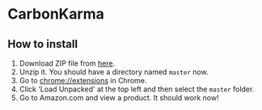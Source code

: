 # CarbonKarma

## How to install
1. Download ZIP file from [here](https://github.com/brian-yu/earthx20/archive/master.zip).
2. Unzip it. You should have a directory named `master` now.
3. Go to [chrome://extensions](chrome://extensions) in Chrome.
4. Click 'Load Unpacked' at the top left and then select the `master` folder.
5. Go to Amazon.com and view a product. It should work now!